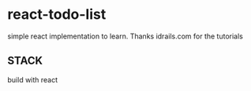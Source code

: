 # react-todo-list
simple react implementation to learn. Thanks idrails.com for the tutorials

## STACK
build with react